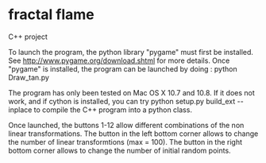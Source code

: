 fractal flame
=======

C++ project

To launch the program, the python library "pygame" must first be installed. See http://www.pygame.org/download.shtml for more details.
Once "pygame" is installed, the program can be launched by doing :
  python Draw_tan.py

The program has only been tested on Mac OS X 10.7 and 10.8. If it does not work, and if cython is installed, you can try 
 python setup.py build_ext --inplace 
to compile the C++ program into a python class.

Once launched, the buttons 1-12 allow different combinations of the non linear transformations. The button in the left bottom corner allows to change the number of linear transformtions (max = 100). The button in the right bottom corner allows to change the number of initial random points.
